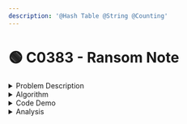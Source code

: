 ```yaml
---
description: '@Hash Table @String @Counting'
---
```


# 🟢 C0383 - Ransom Note

<details>

<summary>Problem Description</summary>

Given two strings `ransomNote` and `magazine`, return `true` _if_ `ransomNote` _can be constructed by using the letters from_ `magazine` _and_ `false` _otherwise_.

Each letter in `magazine` <mark style="color:yellow;">**can only be used once**</mark> in `ransomNote`.

**Example 1:**

<pre><code><strong>Input: ransomNote = "a", magazine = "b"
</strong><strong>Output: false
</strong></code></pre>

**Example 2:**

<pre><code><strong>Input: ransomNote = "aa", magazine = "ab"
</strong><strong>Output: false
</strong></code></pre>

**Example 3:**

<pre><code><strong>Input: ransomNote = "aa", magazine = "aab"
</strong><strong>Output: true
</strong></code></pre>

**Constraints:**

* `1 <= ransomNote.length, magazine.length <= 105`
* `ransomNote` and `magazine` consist of <mark style="color:yellow;">lowercase English letters.</mark>\
  &#x20;<mark style="color:yellow;">=> 不考虑space/number</mark>

</details>

<details>

<summary>Algorithm</summary>

```sql
ransom: aa magzine: ab  => false
ransom: aa magzine: aba => true
ransom: aaa magzine: ab => false
```

<mark style="color:yellow;">**题目大意：**</mark>

看magazine里的字母能否构成ransom note string,如果可以构成，返回 true ；否则返回 false 。magazine 中的每个字符只能在 ransomNote 中使用一次。

<mark style="color:yellow;">**Intuition:**</mark>&#x20;

* 看magazine里每个char的出现次数frequency是否 >= ransomNote里对应char的出现次数
* 除非所有的char都满足>=，否则return false
* char和frequency一一对应，并要在另一个string里找对应的char和frequency => <mark style="color:yellow;">**HashMap**</mark>

<mark style="color:yellow;">**Algorithm**</mark>

1. Generate a character count HashMap for both Strings => use helper method\
   key: character, value: count
2.  loop through each character(key) in the charCountRansomMap&#x20;

    if the character is not in the charCountMagazine OR if the character's count in charCountRansomMap > the count in charCountMagazine => return false
3. return true

</details>

<details>

<summary>Code Demo</summary>

<mark style="color:yellow;">**Consideration:**</mark>

1. <mark style="color:purple;">**obvious fail case:**</mark> ransom.length() > magazine.length()
2. <mark style="color:purple;">**read the constraint:**</mark> consist of <mark style="color:yellow;">lowercase English letters. => 不考虑space/number</mark>

<mark style="color:yellow;">**卡到的点**</mark>： retrieve only the keys from the ransom note

<pre class="language-java"><code class="lang-java"><strong>// retrieve the keys of a hashmap using map.keySet() 
</strong><strong>// could iterate the set using the for loop
</strong><strong>Set&#x3C;TypeOfKey> mySet = map.keySet(); 
</strong><strong>for (TypeOfKey element : mySet) {
</strong>    System.out.println(element);
}
</code></pre>

<mark style="color:yellow;">**想到的点:**</mark> 用helper method来创建两个hashMap

```java
   private Map generateCharCountHashMap(String s) {
        if (s.length() == 0) {
            return null;
        }
        Map<Character, Integer> charCountMap = new HashMap<>();
        for (char c: s.toCharArray()) {
            charCountMap.put(c, charCountMap.getOrDefault(c, 0) + 1);
        }
        return charCountMap;
    }
```

```java
class Solution {
    public boolean canConstruct(String ransomNote, String magazine) {
        if (ransomNote.length() > magazine.length()) {
            return false;
        }
        // ransom: aabb magzine: abacaab
        // Step 1: construct a hashmap for both ransomNote and magzine 
        Map<Character, Integer> charCountRanMap = generateCharCountHashMap(ransomNote);
        Map<Character, Integer> charCountMagMap = generateCharCountHashMap(magazine);

        // {a: 2, b: 2}
        // {a: 3, b: 2, c:2}
        // Step 2: loop through each key in the ransom note map
        // need to retrieve the keys from charCountRanMap
        for (Character c: charCountRanMap.keySet()) {
            if (!charCountMagMap.containsKey(c) || charCountMagMap.get(c) < charCountRanMap.get(c)) {
                return false;
            }
        }
        return true;
    }

    // helper method
    private Map generateCharCountHashMap(String s) {
        if (s.length() == 0) {
            return null;
        }
        Map<Character, Integer> charCountMap = new HashMap<>();
        for (char c: s.toCharArray()) {
            charCountMap.put(c, charCountMap.getOrDefault(c, 0) + 1);
        }
        return charCountMap;
    }
}
```

</details>

<details>

<summary>Analysis</summary>

Time Complexity: <mark style="color:yellow;">**O(n + m)**</mark>

1. **Comparing lengths of strings**: The comparison `ransomNote.length() > magazine.length()` is a constant time operation, O(1), because getting the length of a string in Java is a constant time operation.
2. **Building the HashMaps**: The <mark style="color:yellow;">**`generateCharCountHashMap`**</mark> method goes through each character in the string and puts it into a HashMap. This operation is O(n), where n is the length of the string. Since this <mark style="color:yellow;">**method is called twice**</mark>, once for `ransomNote` and once for `magazine`, the total time complexity for this step would be <mark style="color:yellow;">**O(n + m),**</mark> where n is the length of `ransomNote` and m is the length of `magazine`.
3. **Iterating over the keys of the ransomNote HashMap**: This is a loop that may traverse through each key in the `charCountRanMap` HashMap. In the worst-case scenario, this is an <mark style="color:yellow;">**O(k)**</mark> operation, where k is the number of unique characters in `ransomNote`. However, since k is limited by the number of unique characters that can exist (which is a constant if we consider only ASCII characters), it can also be considered as <mark style="color:yellow;">**O(1)**</mark> operation in practice.
4. **Checking if the key exists in magazine HashMap**: The `containsKey` operation is a constant time operation, O(1), for a HashMap.
5. **Getting values from the HashMaps**: The `get` operation is a constant time operation, O(1), for a HashMap.

Therefore, given these steps, the overall time complexity of the `canConstruct` method is dominated by the time complexity of building the HashMaps, which is <mark style="color:yellow;">**O(2n + m).**</mark>

**space complexity: **<mark style="color:yellow;">**O(n + m) / O(k)**</mark>

We build two `HashMap`s of counts; each with up to $$k$$ characters in them. This means that they take up $$O(k)$$ space.

For this problem, because $$k$$ is never more than $$262626$$, which is a constant, it'd be reasonable to say that this algorithm requires $$O(1)$$ space.

</details>

